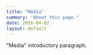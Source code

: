 ```yaml
---
title: "Media"
summary: "About this page."
date: 2016-04-02
layout: default
---
```


"Media" introductory paragraph.

